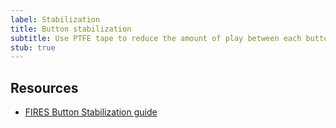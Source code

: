 ```yaml
---
label: Stabilization
title: Button stabilization
subtitle: Use PTFE tape to reduce the amount of play between each button and the shell.
stub: true
---
```


## Resources

- [FIRES Button Stabilization guide](https://firescc.com/fires-stabilized-buttons)

